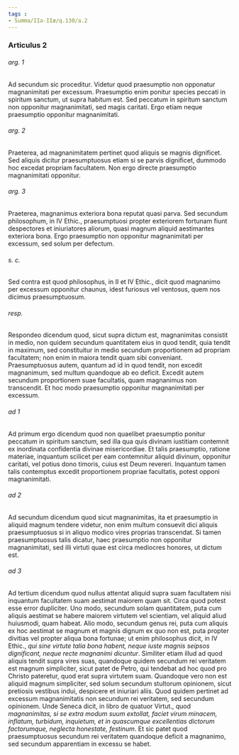```yaml
---
tags : 
- Summa/IIa-IIæ/q.130/a.2
---
```


### Articulus 2

###### arg. 1
Ad secundum sic proceditur. Videtur quod praesumptio non opponatur magnanimitati per excessum. Praesumptio enim ponitur species peccati in spiritum sanctum, ut supra habitum est. Sed peccatum in spiritum sanctum non opponitur magnanimitati, sed magis caritati. Ergo etiam neque praesumptio opponitur magnanimitati.

###### arg. 2
Praeterea, ad magnanimitatem pertinet quod aliquis se magnis dignificet. Sed aliquis dicitur praesumptuosus etiam si se parvis dignificet, dummodo hoc excedat propriam facultatem. Non ergo directe praesumptio magnanimitati opponitur.

###### arg. 3
Praeterea, magnanimus exteriora bona reputat quasi parva. Sed secundum philosophum, in IV Ethic., praesumptuosi propter exteriorem fortunam fiunt despectores et iniuriatores aliorum, quasi magnum aliquid aestimantes exteriora bona. Ergo praesumptio non opponitur magnanimitati per excessum, sed solum per defectum.

###### s. c.
Sed contra est quod philosophus, in II et IV Ethic., dicit quod magnanimo per excessum opponitur chaunus, idest furiosus vel ventosus, quem nos dicimus praesumptuosum.

###### resp.
Respondeo dicendum quod, sicut supra dictum est, magnanimitas consistit in medio, non quidem secundum quantitatem eius in quod tendit, quia tendit in maximum, sed constituitur in medio secundum proportionem ad propriam facultatem; non enim in maiora tendit quam sibi conveniant. Praesumptuosus autem, quantum ad id in quod tendit, non excedit magnanimum, sed multum quandoque ab eo deficit. Excedit autem secundum proportionem suae facultatis, quam magnanimus non transcendit. Et hoc modo praesumptio opponitur magnanimitati per excessum.

###### ad 1
Ad primum ergo dicendum quod non quaelibet praesumptio ponitur peccatum in spiritum sanctum, sed illa qua quis divinam iustitiam contemnit ex inordinata confidentia divinae misericordiae. Et talis praesumptio, ratione materiae, inquantum scilicet per eam contemnitur aliquid divinum, opponitur caritati, vel potius dono timoris, cuius est Deum revereri. Inquantum tamen talis contemptus excedit proportionem propriae facultatis, potest opponi magnanimitati.

###### ad 2
Ad secundum dicendum quod sicut magnanimitas, ita et praesumptio in aliquid magnum tendere videtur, non enim multum consuevit dici aliquis praesumptuosus si in aliquo modico vires proprias transcendat. Si tamen praesumptuosus talis dicatur, haec praesumptio non opponitur magnanimitati, sed illi virtuti quae est circa mediocres honores, ut dictum est.

###### ad 3
Ad tertium dicendum quod nullus attentat aliquid supra suam facultatem nisi inquantum facultatem suam aestimat maiorem quam sit. Circa quod potest esse error dupliciter. Uno modo, secundum solam quantitatem, puta cum aliquis aestimat se habere maiorem virtutem vel scientiam, vel aliquid aliud huiusmodi, quam habeat. Alio modo, secundum genus rei, puta cum aliquis ex hoc aestimat se magnum et magnis dignum ex quo non est, puta propter divitias vel propter aliqua bona fortunae; ut enim philosophus dicit, in IV Ethic., *qui sine virtute talia bona habent, neque iuste magnis seipsos dignificant, neque recte magnanimi dicuntur*. Similiter etiam illud ad quod aliquis tendit supra vires suas, quandoque quidem secundum rei veritatem est magnum simpliciter, sicut patet de Petro, qui tendebat ad hoc quod pro Christo pateretur, quod erat supra virtutem suam. Quandoque vero non est aliquid magnum simpliciter, sed solum secundum stultorum opinionem, sicut pretiosis vestibus indui, despicere et iniuriari aliis. Quod quidem pertinet ad excessum magnanimitatis non secundum rei veritatem, sed secundum opinionem. Unde Seneca dicit, in libro de quatuor Virtut., quod *magnanimitas, si se extra modum suum extollat, faciet virum minacem, inflatum, turbidum, inquietum, et in quascumque excellentias dictorum factorumque, neglecta honestate, festinum*. Et sic patet quod praesumptuosus secundum rei veritatem quandoque deficit a magnanimo, sed secundum apparentiam in excessu se habet.

